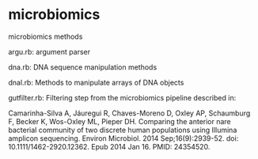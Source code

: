 # microbiomics
microbiomics methods

argu.rb: argument parser

dna.rb: DNA sequence manipulation methods

dnal.rb: Methods to manipulate arrays of DNA objects

gutfilter.rb: Filtering step from the microbiomics pipeline described in:

Camarinha-Silva A, Jáuregui R, Chaves-Moreno D, Oxley AP, Schaumburg F, Becker K, Wos-Oxley ML, Pieper DH. 
Comparing the anterior nare bacterial community of two discrete human populations using Illumina amplicon sequencing. 
Environ Microbiol. 2014 Sep;16(9):2939-52. doi: 10.1111/1462-2920.12362. Epub 2014 Jan 16. PMID: 24354520.
